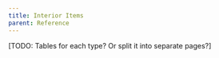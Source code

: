 ```yaml
---
title: Interior Items
parent: Reference
---
```


[TODO: Tables for each type? Or split it into separate pages?]
